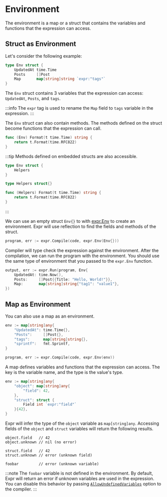 # Environment

The environment is a map or a struct that contains the variables and functions that the expression can access.

## Struct as Environment

Let's consider the following example:

```go
type Env struct {
    UpdatedAt time.Time
    Posts     []Post
    Map       map[string]string `expr:"tags"`
}
```

The `Env` struct contains 3 variables that the expression can access: `UpdatedAt`, `Posts`, and `tags`.

:::info
The `expr` tag is used to rename the `Map` field to `tags` variable in the expression.
:::

The `Env` struct can also contain methods. The methods defined on the struct become functions that the expression can
call.

```go
func (Env) Format(t time.Time) string {
    return t.Format(time.RFC822)
}
```

:::tip
Methods defined on embedded structs are also accessible.
```go
type Env struct {
    Helpers
}

type Helpers struct{}

func (Helpers) Format(t time.Time) string {
    return t.Format(time.RFC822)
}
```
:::

We can use an empty struct `Env{}` to with [expr.Env](https://pkg.go.dev/github.com/guamoko995/expr-cls#Env) to create an environment. Expr will use reflection to find 
the fields and methods of the struct.

```go
program, err := expr.Compile(code, expr.Env(Env{}))
```

Compiler will type check the expression against the environment. After the compilation, we can run the program with the environment.
You should use the same type of environment that you passed to the `expr.Env` function.

```go
output, err := expr.Run(program, Env{
    UpdatedAt: time.Now(),
    Posts:     []Post{{Title: "Hello, World!"}},
    Map:       map[string]string{"tag1": "value1"},
})
```

## Map as Environment

You can also use a map as an environment.

```go
env := map[string]any{
    "UpdatedAt": time.Time{},
    "Posts":     []Post{},
    "tags":      map[string]string{},
    "sprintf":   fmt.Sprintf,
}

program, err := expr.Compile(code, expr.Env(env))
```

A map defines variables and functions that the expression can access. The key is the variable name, and the type
is the value's type.

```go
env := map[string]any{
    "object": map[string]any{
        "field": 42,
    },
    "struct": struct {
        Field int `expr:"field"`
    }{42},
}
```

Expr will infer the type of the `object` variable as `map[string]any`.
Accessing fields of the `object` and `struct` variables will return the following results.

```expr
object.field   // 42
object.unknown // nil (no error)

struct.field   // 42
struct.unknown // error (unknown field)

foobar         // error (unknown variable)
```

:::note
The `foobar` variable is not defined in the environment.
By default, Expr will return an error if unknown variables are used in the expression.
You can disable this behavior by passing [`AllowUndefinedVariables`](https://pkg.go.dev/github.com/guamoko995/expr-cls#AllowUndefinedVariables) option to the compiler.
:::
